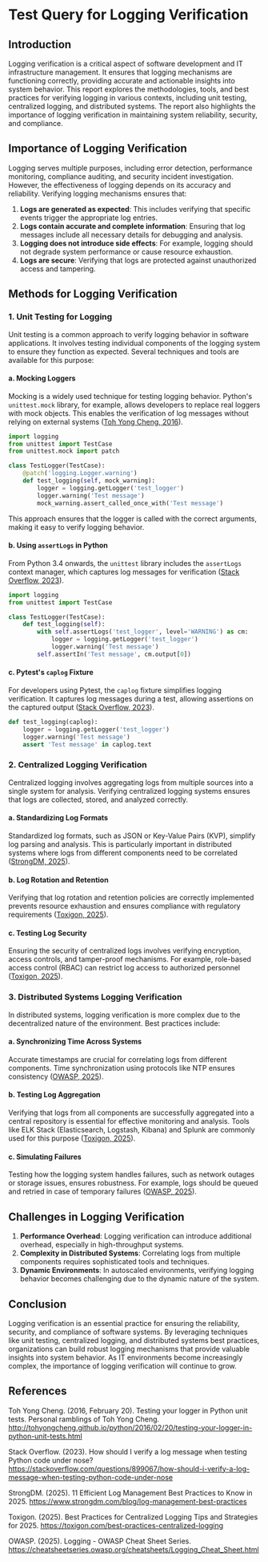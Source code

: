# Test Query for Logging Verification

## Introduction

Logging verification is a critical aspect of software development and IT infrastructure management. It ensures that logging mechanisms are functioning correctly, providing accurate and actionable insights into system behavior. This report explores the methodologies, tools, and best practices for verifying logging in various contexts, including unit testing, centralized logging, and distributed systems. The report also highlights the importance of logging verification in maintaining system reliability, security, and compliance.

## Importance of Logging Verification

Logging serves multiple purposes, including error detection, performance monitoring, compliance auditing, and security incident investigation. However, the effectiveness of logging depends on its accuracy and reliability. Verifying logging mechanisms ensures that:

1. **Logs are generated as expected**: This includes verifying that specific events trigger the appropriate log entries.
2. **Logs contain accurate and complete information**: Ensuring that log messages include all necessary details for debugging and analysis.
3. **Logging does not introduce side effects**: For example, logging should not degrade system performance or cause resource exhaustion.
4. **Logs are secure**: Verifying that logs are protected against unauthorized access and tampering.

## Methods for Logging Verification

### 1. **Unit Testing for Logging**

Unit testing is a common approach to verify logging behavior in software applications. It involves testing individual components of the logging system to ensure they function as expected. Several techniques and tools are available for this purpose:

#### a. **Mocking Loggers**

Mocking is a widely used technique for testing logging behavior. Python's `unittest.mock` library, for example, allows developers to replace real loggers with mock objects. This enables the verification of log messages without relying on external systems ([Toh Yong Cheng, 2016](http://tohyongcheng.github.io/python/2016/02/20/testing-your-logger-in-python-unit-tests.html)).

```python
import logging
from unittest import TestCase
from unittest.mock import patch

class TestLogger(TestCase):
    @patch('logging.Logger.warning')
    def test_logging(self, mock_warning):
        logger = logging.getLogger('test_logger')
        logger.warning('Test message')
        mock_warning.assert_called_once_with('Test message')
```

This approach ensures that the logger is called with the correct arguments, making it easy to verify logging behavior.

#### b. **Using `assertLogs` in Python**

From Python 3.4 onwards, the `unittest` library includes the `assertLogs` context manager, which captures log messages for verification ([Stack Overflow, 2023](https://stackoverflow.com/questions/899067/how-should-i-verify-a-log-message-when-testing-python-code-under-nose)).

```python
import logging
from unittest import TestCase

class TestLogger(TestCase):
    def test_logging(self):
        with self.assertLogs('test_logger', level='WARNING') as cm:
            logger = logging.getLogger('test_logger')
            logger.warning('Test message')
        self.assertIn('Test message', cm.output[0])
```

#### c. **Pytest's `caplog` Fixture**

For developers using Pytest, the `caplog` fixture simplifies logging verification. It captures log messages during a test, allowing assertions on the captured output ([Stack Overflow, 2023](https://stackoverflow.com/questions/899067/how-should-i-verify-a-log-message-when-testing-python-code-under-nose)).

```python
def test_logging(caplog):
    logger = logging.getLogger('test_logger')
    logger.warning('Test message')
    assert 'Test message' in caplog.text
```

### 2. **Centralized Logging Verification**

Centralized logging involves aggregating logs from multiple sources into a single system for analysis. Verifying centralized logging systems ensures that logs are collected, stored, and analyzed correctly.

#### a. **Standardizing Log Formats**

Standardized log formats, such as JSON or Key-Value Pairs (KVP), simplify log parsing and analysis. This is particularly important in distributed systems where logs from different components need to be correlated ([StrongDM, 2025](https://www.strongdm.com/blog/log-management-best-practices)).

#### b. **Log Rotation and Retention**

Verifying that log rotation and retention policies are correctly implemented prevents resource exhaustion and ensures compliance with regulatory requirements ([Toxigon, 2025](https://toxigon.com/best-practices-centralized-logging)).

#### c. **Testing Log Security**

Ensuring the security of centralized logs involves verifying encryption, access controls, and tamper-proof mechanisms. For example, role-based access control (RBAC) can restrict log access to authorized personnel ([Toxigon, 2025](https://toxigon.com/best-practices-centralized-logging)).

### 3. **Distributed Systems Logging Verification**

In distributed systems, logging verification is more complex due to the decentralized nature of the environment. Best practices include:

#### a. **Synchronizing Time Across Systems**

Accurate timestamps are crucial for correlating logs from different components. Time synchronization using protocols like NTP ensures consistency ([OWASP, 2025](https://cheatsheetseries.owasp.org/cheatsheets/Logging_Cheat_Sheet.html)).

#### b. **Testing Log Aggregation**

Verifying that logs from all components are successfully aggregated into a central repository is essential for effective monitoring and analysis. Tools like ELK Stack (Elasticsearch, Logstash, Kibana) and Splunk are commonly used for this purpose ([Toxigon, 2025](https://toxigon.com/best-practices-centralized-logging)).

#### c. **Simulating Failures**

Testing how the logging system handles failures, such as network outages or storage issues, ensures robustness. For example, logs should be queued and retried in case of temporary failures ([OWASP, 2025](https://cheatsheetseries.owasp.org/cheatsheets/Logging_Cheat_Sheet.html)).

## Challenges in Logging Verification

1. **Performance Overhead**: Logging verification can introduce additional overhead, especially in high-throughput systems.
2. **Complexity in Distributed Systems**: Correlating logs from multiple components requires sophisticated tools and techniques.
3. **Dynamic Environments**: In autoscaled environments, verifying logging behavior becomes challenging due to the dynamic nature of the system.

## Conclusion

Logging verification is an essential practice for ensuring the reliability, security, and compliance of software systems. By leveraging techniques like unit testing, centralized logging, and distributed systems best practices, organizations can build robust logging mechanisms that provide valuable insights into system behavior. As IT environments become increasingly complex, the importance of logging verification will continue to grow.

## References

Toh Yong Cheng. (2016, February 20). Testing your logger in Python unit tests. Personal ramblings of Toh Yong Cheng. http://tohyongcheng.github.io/python/2016/02/20/testing-your-logger-in-python-unit-tests.html

Stack Overflow. (2023). How should I verify a log message when testing Python code under nose? https://stackoverflow.com/questions/899067/how-should-i-verify-a-log-message-when-testing-python-code-under-nose

StrongDM. (2025). 11 Efficient Log Management Best Practices to Know in 2025. https://www.strongdm.com/blog/log-management-best-practices

Toxigon. (2025). Best Practices for Centralized Logging Tips and Strategies for 2025. https://toxigon.com/best-practices-centralized-logging

OWASP. (2025). Logging - OWASP Cheat Sheet Series. https://cheatsheetseries.owasp.org/cheatsheets/Logging_Cheat_Sheet.html